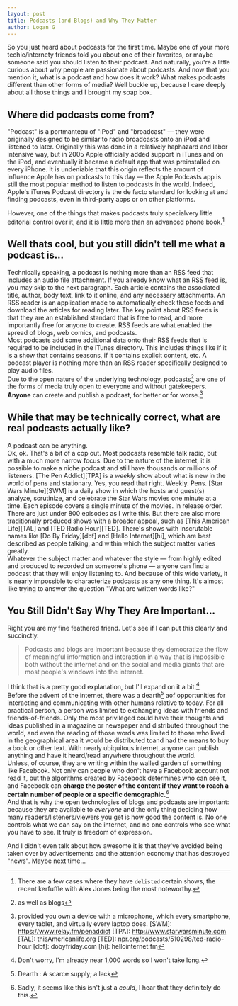 ```yaml
---
layout: post
title: Podcasts (and Blogs) and Why They Matter
author: Logan G
---
```


So you just heard about podcasts for the first time. Maybe one of your more techie/internety friends told you about one of their favorites, or maybe someone said you should listen to their podcast.  And naturally, you're a little curious about why people are  passionate about podcasts. And now that you mention it, what is a podcast and how does it work? What makes podcasts different than other forms of media? Well buckle up, because I care deeply about all those things and I brought my soap box.  

## Where did podcasts come from?
"Podcast" is a portmanteau of "iPod" and "broadcast" — they were originally designed to be similar to radio broadcasts onto an iPod and listened to later. Originally this was done in a relatively haphazard and labor intensive way, but in 2005 Apple officially added support in iTunes and on the iPod, and eventually it became a default app that was preinstalled on every iPhone. It is undeniable that this origin reflects the amount of influence Apple has on podcasts to this day — the Apple Podcasts app is still the most popular method to listen to podcasts in the world. Indeed, Apple's iTunes Podcast directory is the de facto standard for looking at and finding podcasts, even in third-party apps or on other platforms.  

However, one of the things that makes podcasts truly specialvery little editorial control over it, and it is little more than an advanced phone book.[^5]  

## Well thats cool, but you still didn't tell me what a podcast is…
Technically speaking, a podcast is nothing more than an RSS feed that includes an audio file attachment. If you already know what an RSS feed is, you may skip to the next paragraph. Each article contains the associated title, author, body text, link to it online, and any necessary attachments. An RSS reader is an application made to automatically check these feeds and download the articles for reading later. The key point about RSS feeds is that they are an established standard that is free to read, and more importantly free for anyone to create. RSS feeds are what enabled the spread of blogs, web comics, and podcasts.  
Most podcasts add some additional data onto their RSS feeds that is required to be included in the iTunes directory. This includes things like if it is a show that contains seasons, if it contains explicit content, etc. A podcast player is nothing more than an RSS reader specifically designed to play audio files.  
Due to the open nature of the underlying technology, podcasts[^1] are one of the forms of media truly open to everyone and without gatekeepers. **Anyone** can create and publish a podcast, for better or for worse.[^2]

## While that may be technically correct, what are real podcasts actually like?
A podcast can be anything.  
Ok, ok. That's a bit of a cop out. Most podcasts resemble talk radio, but with a much more narrow focus.  Due to the nature of the internet, it is possible to make a niche podcast and still have thousands or millions of listeners. [The Pen Addict][TPA] is a _weekly_ show about what is new in the world of pens and stationary. Yes, you read that right. Weekly. Pens.
[Star Wars Minute][SWM] is a daily show in which the hosts and guest(s) analyze, scrutinize, and celebrate the Star Wars movies one minute at a time. Each episode covers a single minute of the movies. In release order. There are just under 800 episodes as I write this.
But there are also more traditionally produced shows with a broader appeal, such as [This American Life][TAL] and [TED Radio Hour][TED].  There's shows with inscrutable names like [Do By Friday][dbf] and [Hello Internet][hi], which are best described as people talking, and within which the subject matter varies greatly.  
Whatever the subject matter and whatever the style — from highly edited and produced to recorded on someone's phone — anyone can find a podcast that they will enjoy listening to. And because of this wide variety, it is nearly impossible to characterize podcasts as any one thing. It's almost like trying to answer the question "What are written words like?"  

## You Still Didn't Say Why They Are Important…
Right you are my fine feathered friend. Let's see if I can put this clearly and succinctly.  
> Podcasts and blogs are important because they democratize the flow of meaningful information and interaction in a way that is impossible  both without the internet and on the social and media giants that are most people's windows into the internet.  

I think that is a pretty good explanation, but I'll expand on it a bit.[^3]  
Before the advent of the internet, there was a dearth[^6] aof opportunities for interacting and communicating with other humans relative to today. For all practical person, a person was limited to exchanging ideas with friends and friends-of-friends. Only the most privileged could have their thoughts and ideas published in a magazine or newspaper and distributed throughout the world, and even the reading of those words was limited to those who lived in the geographical area it would be distributed toand had the means to buy a book or other text. With nearly ubiquitous internet, anyone can publish anything and have it heard/read anywhere throughout the world.  
Unless, of course, they are writing within the walled garden of something like Facebook. Not only can people who don't have a Facebook account not read it, but the algorithms created by Facebook determines who can see it, and Facebook can **charge the poster of the content if they want to reach a certain number of people or a specific demographic.**[^4]  
And that is why the open technologies of blogs and podcasts are important: because they are available to _everyone_ and the only thing deciding how many readers/listeners/viewers you get is how good the content is. No one controls what we can say on the internet, and no one controls who see what you have to see. It truly is freedom of expression.  

And I didn't even talk about how awesome it is that they've avoided being taken over by advertisements and the attention economy that has destroyed "news". Maybe next time…

[^1]: as well as blogs
[^2]: provided you own a device with a microphone, which every smartphone, every tablet, and virtually every laptop does.
[SWM]: https://www.relay.fm/penaddict
[TPA]: http://www.starwarsminute.com
[TAL]: thisAmericanlife.org
[TED]: npr.org/podcasts/510298/ted-radio-hour
[dbf]: dobyfriday.com
[hi]: hellointernet.fm
[^3]: Don't worry, I'm already near 1,000 words so I won't take long.
[^4]: Sadly, it seems like this isn't just a _could_, I hear that they definitely do this.
[^5]: There are a few cases where they have `delisted` certain shows, the recent kerfuffle with Alex Jones being the most noteworthy.
[^6]: Dearth :    A scarce supply; a lack